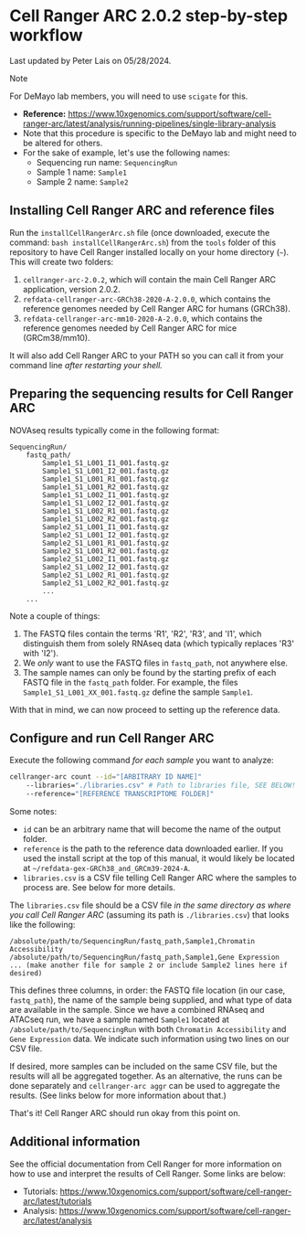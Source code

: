 # Cell Ranger ARC 2.0.2 step-by-step workflow

Last updated by Peter Lais on 05/28/2024.

> [!NOTE]
> For DeMayo lab members, you will need to use `scigate` for this.

* **Reference:** https://www.10xgenomics.com/support/software/cell-ranger-arc/latest/analysis/running-pipelines/single-library-analysis
* Note that this procedure is specific to the DeMayo lab and might need to be altered for others.
* For the sake of example, let's use the following names:
    * Sequencing run name: `SequencingRun`
    * Sample 1 name: `Sample1`
    * Sample 2 name: `Sample2`

## Installing Cell Ranger ARC and reference files

Run the `installCellRangerArc.sh` file (once downloaded, execute the command: `bash installCellRangerArc.sh`) from the `tools` folder of this repository to have Cell Ranger installed locally on your home directory (`~`). This will create two folders:

1. `cellranger-arc-2.0.2`, which will contain the main Cell Ranger ARC application, version 2.0.2.
2. `refdata-cellranger-arc-GRCh38-2020-A-2.0.0`, which contains the reference genomes needed by Cell Ranger ARC for humans (GRCh38).
2. `refdata-cellranger-arc-mm10-2020-A-2.0.0`, which contains the reference genomes needed by Cell Ranger ARC for mice (GRCm38/mm10).

It will also add Cell Ranger ARC to your PATH so you can call it from your command line _after
restarting your shell._

## Preparing the sequencing results for Cell Ranger ARC

NOVAseq results typically come in the following format:

```
SequencingRun/
    fastq_path/
        Sample1_S1_L001_I1_001.fastq.gz
        Sample1_S1_L001_I2_001.fastq.gz
        Sample1_S1_L001_R1_001.fastq.gz
        Sample1_S1_L001_R2_001.fastq.gz
        Sample1_S1_L002_I1_001.fastq.gz
        Sample1_S1_L002_I2_001.fastq.gz
        Sample1_S1_L002_R1_001.fastq.gz
        Sample1_S1_L002_R2_001.fastq.gz
        Sample2_S1_L001_I1_001.fastq.gz
        Sample2_S1_L001_I2_001.fastq.gz
        Sample2_S1_L001_R1_001.fastq.gz
        Sample2_S1_L001_R2_001.fastq.gz
        Sample2_S1_L002_I1_001.fastq.gz
        Sample2_S1_L002_I2_001.fastq.gz
        Sample2_S1_L002_R1_001.fastq.gz
        Sample2_S1_L002_R2_001.fastq.gz
        ...
    ...
```

Note a couple of things:

1. The FASTQ files contain the terms 'R1', 'R2', 'R3', and 'I1', which
   distinguish them from solely RNAseq data (which typically
   replaces 'R3' with 'I2').
2. We _only_ want to use the FASTQ files in `fastq_path`, not anywhere else.
3. The sample names can only be found by the starting prefix of each FASTQ file
   in the `fastq_path` folder. For example, the files `Sample1_S1_L001_XX_001.fastq.gz` 
   define the sample `Sample1`.

With that in mind, we can now proceed to setting up the reference data.

## Configure and run Cell Ranger ARC

Execute the following command _for each sample_ you want to analyze:

```sh
cellranger-arc count --id="[ARBITRARY ID NAME]"
    --libraries="./libraries.csv" # Path to libraries file, SEE BELOW!
    --reference="[REFERENCE TRANSCRIPTOME FOLDER]"
```

Some notes:

* `id` can be an arbitrary name that will become the name of the output folder.
* `reference` is the path to the reference data downloaded earlier. If you
  used the install script at the top of this manual, it would likely be located
  at `~/refdata-gex-GRCh38_and_GRCm39-2024-A`.
* `libraries.csv` is a CSV file telling Cell Ranger ARC where the samples to
  process are. See below for more details.

The `libraries.csv` file should be a CSV file _in the same directory as where
you call Cell Ranger ARC_ (assuming its path is `./libraries.csv`) that looks
like the following:

```csv
/absolute/path/to/SequencingRun/fastq_path,Sample1,Chromatin Accessibility
/absolute/path/to/SequencingRun/fastq_path,Sample1,Gene Expression
... (make another file for sample 2 or include Sample2 lines here if desired)
```

This defines three columns, in order: the FASTQ file location (in our case,
`fastq_path`), the name of the sample being supplied, and what type of data are
available in the sample. Since we have a combined RNAseq and ATACseq run, we have
a sample named `Sample1` located at `/absolute/path/to/SequencingRun` with both
`Chromatin Accessibility` and `Gene Expression` data. We indicate such
information using two lines on our CSV file.

If desired, more samples can be included on the same CSV file, but the results
will all be aggregated together. As an alternative, the runs can be done
separately and `cellranger-arc aggr` can be used to aggregate the results. (See
links below for more information about that.)

That's it! Cell Ranger ARC should run okay from this point on.

## Additional information

See the official documentation from Cell Ranger for more information on how to
use and interpret the results of Cell Ranger. Some links are below:

* Tutorials: https://www.10xgenomics.com/support/software/cell-ranger-arc/latest/tutorials
* Analysis: https://www.10xgenomics.com/support/software/cell-ranger-arc/latest/analysis